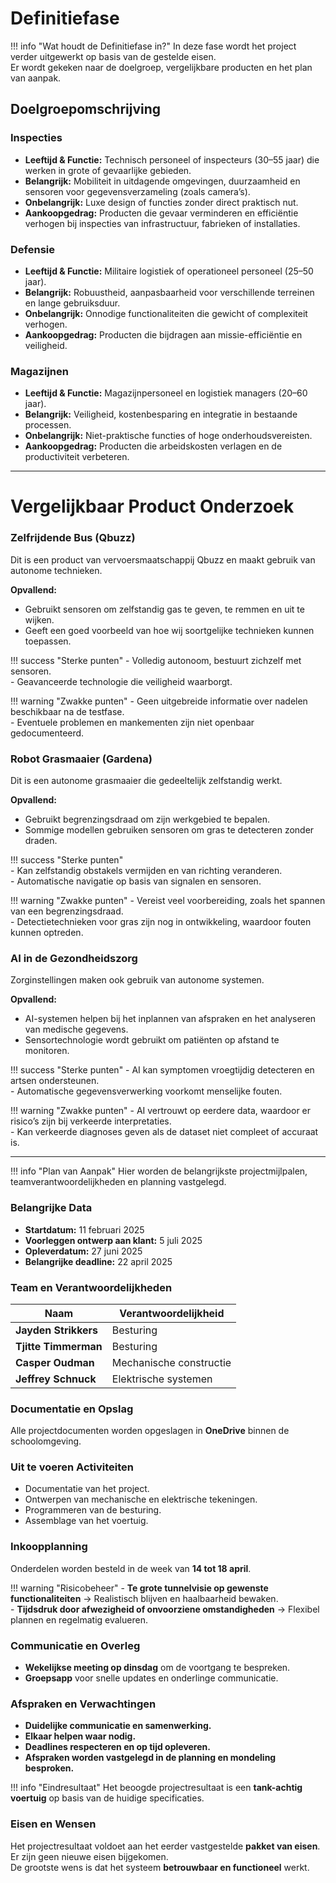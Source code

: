 # Definitiefase

!!! info "Wat houdt de Definitiefase in?"
    In deze fase wordt het project verder uitgewerkt op basis van de gestelde eisen.  
    Er wordt gekeken naar de doelgroep, vergelijkbare producten en het plan van aanpak.

## Doelgroepomschrijving

### Inspecties
- **Leeftijd & Functie:** Technisch personeel of inspecteurs (30–55 jaar) die werken in grote of gevaarlijke gebieden.  
- **Belangrijk:** Mobiliteit in uitdagende omgevingen, duurzaamheid en sensoren voor gegevensverzameling (zoals camera’s).  
- **Onbelangrijk:** Luxe design of functies zonder direct praktisch nut.  
- **Aankoopgedrag:** Producten die gevaar verminderen en efficiëntie verhogen bij inspecties van infrastructuur, fabrieken of installaties.

### Defensie
- **Leeftijd & Functie:** Militaire logistiek of operationeel personeel (25–50 jaar).  
- **Belangrijk:** Robuustheid, aanpasbaarheid voor verschillende terreinen en lange gebruiksduur.  
- **Onbelangrijk:** Onnodige functionaliteiten die gewicht of complexiteit verhogen.  
- **Aankoopgedrag:** Producten die bijdragen aan missie-efficiëntie en veiligheid.

### Magazijnen
- **Leeftijd & Functie:** Magazijnpersoneel en logistiek managers (20–60 jaar).  
- **Belangrijk:** Veiligheid, kostenbesparing en integratie in bestaande processen.  
- **Onbelangrijk:** Niet-praktische functies of hoge onderhoudsvereisten.  
- **Aankoopgedrag:** Producten die arbeidskosten verlagen en de productiviteit verbeteren.

---

# Vergelijkbaar Product Onderzoek

### Zelfrijdende Bus (Qbuzz)
Dit is een product van vervoersmaatschappij Qbuzz en maakt gebruik van autonome technieken.  

**Opvallend:**  
- Gebruikt sensoren om zelfstandig gas te geven, te remmen en uit te wijken.  
- Geeft een goed voorbeeld van hoe wij soortgelijke technieken kunnen toepassen.  

!!! success "Sterke punten"
    - Volledig autonoom, bestuurt zichzelf met sensoren.  
    - Geavanceerde technologie die veiligheid waarborgt.  

!!! warning "Zwakke punten"
    - Geen uitgebreide informatie over nadelen beschikbaar na de testfase.  
    - Eventuele problemen en mankementen zijn niet openbaar gedocumenteerd.  

### Robot Grasmaaier (Gardena)
Dit is een autonome grasmaaier die gedeeltelijk zelfstandig werkt.  

**Opvallend:**  
- Gebruikt begrenzingsdraad om zijn werkgebied te bepalen.  
- Sommige modellen gebruiken sensoren om gras te detecteren zonder draden.  

!!! success "Sterke punten"  
    - Kan zelfstandig obstakels vermijden en van richting veranderen.  
    - Automatische navigatie op basis van signalen en sensoren.  

!!! warning "Zwakke punten"
    - Vereist veel voorbereiding, zoals het spannen van een begrenzingsdraad.  
    - Detectietechnieken voor gras zijn nog in ontwikkeling, waardoor fouten kunnen optreden.  

### AI in de Gezondheidszorg  
Zorginstellingen maken ook gebruik van autonome systemen.  

**Opvallend:**  
- AI-systemen helpen bij het inplannen van afspraken en het analyseren van medische gegevens.  
- Sensortechnologie wordt gebruikt om patiënten op afstand te monitoren.  

!!! success "Sterke punten" 
    - AI kan symptomen vroegtijdig detecteren en artsen ondersteunen.  
    - Automatische gegevensverwerking voorkomt menselijke fouten.  

!!! warning "Zwakke punten" 
    - AI vertrouwt op eerdere data, waardoor er risico’s zijn bij verkeerde interpretaties.  
    - Kan verkeerde diagnoses geven als de dataset niet compleet of accuraat is.  

---

!!! info "Plan van Aanpak"
    Hier worden de belangrijkste projectmijlpalen, teamverantwoordelijkheden en planning vastgelegd.

### Belangrijke Data
- **Startdatum:** 11 februari 2025  
- **Voorleggen ontwerp aan klant:** 5 juli 2025  
- **Opleverdatum:** 27 juni 2025  
- **Belangrijke deadline:** 22 april 2025  

### Team en Verantwoordelijkheden
| Naam                  | Verantwoordelijkheid        |
|-----------------------|---------------------------|
| **Jayden Strikkers**  | Besturing                 |
| **Tjitte Timmerman**  | Besturing                 |
| **Casper Oudman**     | Mechanische constructie   |
| **Jeffrey Schnuck**   | Elektrische systemen      |

### Documentatie en Opslag
Alle projectdocumenten worden opgeslagen in **OneDrive** binnen de schoolomgeving.

### Uit te voeren Activiteiten
- Documentatie van het project.  
- Ontwerpen van mechanische en elektrische tekeningen.  
- Programmeren van de besturing.  
- Assemblage van het voertuig.  

### Inkoopplanning
Onderdelen worden besteld in de week van **14 tot 18 april**.

!!! warning "Risicobeheer"
    - **Te grote tunnelvisie op gewenste functionaliteiten** → Realistisch blijven en haalbaarheid bewaken.  
    - **Tijdsdruk door afwezigheid of onvoorziene omstandigheden** → Flexibel plannen en regelmatig evalueren.  

### Communicatie en Overleg
- **Wekelijkse meeting op dinsdag** om de voortgang te bespreken.  
- **Groepsapp** voor snelle updates en onderlinge communicatie.  

### Afspraken en Verwachtingen
- **Duidelijke communicatie en samenwerking.**  
- **Elkaar helpen waar nodig.**  
- **Deadlines respecteren en op tijd opleveren.**  
- **Afspraken worden vastgelegd in de planning en mondeling besproken.**  

!!! info "Eindresultaat"
    Het beoogde projectresultaat is een **tank-achtig voertuig** op basis van de huidige specificaties.  

### Eisen en Wensen
Het projectresultaat voldoet aan het eerder vastgestelde **pakket van eisen**.  
Er zijn geen nieuwe eisen bijgekomen.  
De grootste wens is dat het systeem **betrouwbaar en functioneel** werkt.  